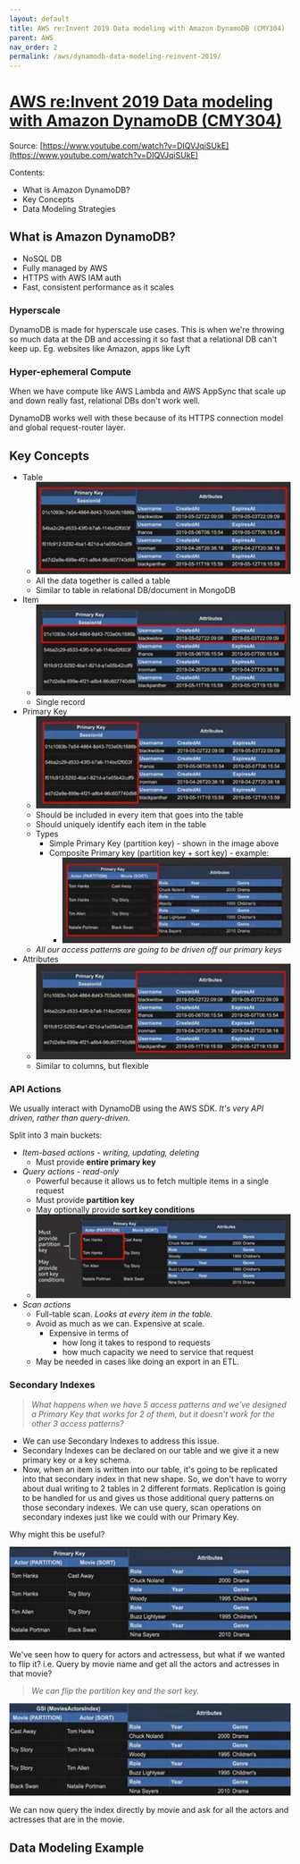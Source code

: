 ```yaml
---
layout: default
title: AWS re:Invent 2019 Data modeling with Amazon DynamoDB (CMY304)
parent: AWS
nav_order: 2
permalink: /aws/dynamodb-data-modeling-reinvent-2019/
---
```


# [AWS re:Invent 2019 Data modeling with Amazon DynamoDB (CMY304)](https://www.youtube.com/watch?v=DIQVJqiSUkE)

Source: [https://www.youtube.com/watch?v=DIQVJqiSUkE](https://www.youtube.com/watch?v=DIQVJqiSUkE)

Contents:
- What is Amazon DynamoDB?
- Key Concepts
- Data Modeling Strategies

## What is Amazon DynamoDB?

- NoSQL DB
- Fully managed by AWS
- HTTPS with AWS IAM auth
- Fast, consistent performance as it scales

### Hyperscale

DynamoDB is made for hyperscale use cases. This is when we're throwing so much data at the DB and accessing it so fast that a relational DB can't keep up. Eg. websites like Amazon, apps like Lyft

### Hyper-ephemeral Compute

When we have compute like AWS Lambda and AWS AppSync that scale up and down really fast, relational DBs don't work well.

DynamoDB works well with these because of its HTTPS connection model and global request-router layer.

## Key Concepts

- Table
    - ![Table](images/dynamodb-table.png) 
    - All the data together is called a table
    - Similar to table in relational DB/document in MongoDB
- Item
    - ![Item](images/dynamodb-item.png) 
    - Single record
- Primary Key
    - ![Primary Key](images/dynamodb-pk.png)
    - Should be included in every item that goes into the table
    - Should uniquely identify each item in the table
    - Types
        - Simple Primary Key (partition key) - shown in the image above
        - Composite Primary key (partition key + sort key) - example:
            - ![Composite Primary Key](images/dynamodb-composite-pk.png)
    - *All our access patterns are going to be driven off our primary keys*
- Attributes
    - ![Attributes](images/dynamodb-attributes.png)
    - Similar to columns, but flexible

### API Actions

We usually interact with DynamoDB using the AWS SDK. *It's very API driven, rather than query-driven.*

Split into 3 main buckets:
- *Item-based actions - writing, updating, deleting*
    - Must provide **entire primary key**
- *Query actions - read-only*
    - Powerful because it allows us to fetch multiple items in a single request
    - Must provide **partition key**
    - May optionally provide **sort key conditions**
    - ![DynamoDB Query API Actions](images/dynamodb-query-api.png)
- *Scan actions*
    - Full-table scan. *Looks at every item in the table.*
    - Avoid as much as we can. Expensive at scale.
        - Expensive in terms of 
            - how long it takes to respond to requests
            - how much capacity we need to service that request
    - May be needed in cases like doing an export in an ETL.

### Secondary Indexes

> *What happens when we have 5 access patterns and we've designed a Primary Key that works for 2 of them, but it doesn't work for the other 3 access patterns?*

- We can use Secondary Indexes to address this issue.
- Secondary Indexes can be declared on our table and we give it a new primary key or a key schema.
- Now, when an item is written into our table, it's going to be replicated into that secondary index in that new shape. So, we don't have to worry about dual writing to 2 tables in 2 different formats. Replication is going to be handled for us and gives us those additional query patterns on those secondary indexes. We can use query, scan operations on secondary indexes just like we could with our Primary Key.

Why might this be useful?

![Actors and Movies Database](images/dynamodb-actors-movies-db.png)

We've seen how to query for actors and actressess, but what if we wanted to flip it? i.e. Query by movie name and get all the actors and actresses in that movie?

> *We can flip the partition key and the sort key.*

![Flipped Keys](images/dynamodb-flipped-keys.png)

We can now query the index directly by movie and ask for all the actors and actresses that are in the movie.

## Data Modeling Example